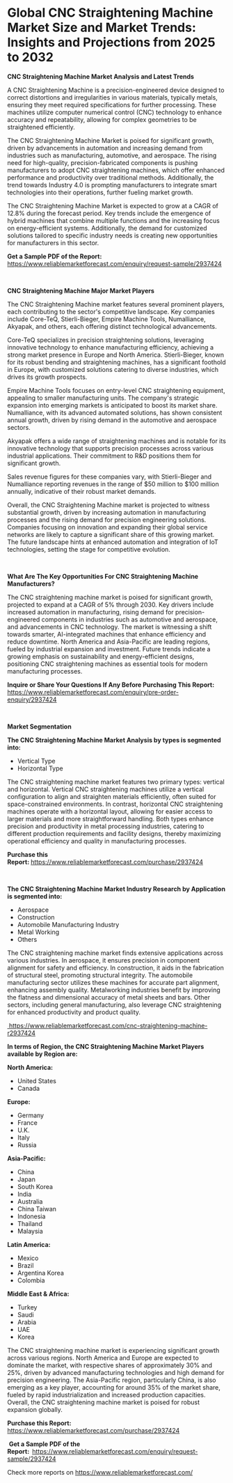 <p><h1>Global CNC Straightening Machine Market Size and Market Trends: Insights and Projections from 2025 to 2032</h1></p><p><strong>CNC Straightening Machine Market Analysis and Latest Trends</strong></p>
<p><p>A CNC Straightening Machine is a precision-engineered device designed to correct distortions and irregularities in various materials, typically metals, ensuring they meet required specifications for further processing. These machines utilize computer numerical control (CNC) technology to enhance accuracy and repeatability, allowing for complex geometries to be straightened efficiently.</p><p>The CNC Straightening Machine Market is poised for significant growth, driven by advancements in automation and increasing demand from industries such as manufacturing, automotive, and aerospace. The rising need for high-quality, precision-fabricated components is pushing manufacturers to adopt CNC straightening machines, which offer enhanced performance and productivity over traditional methods. Additionally, the trend towards Industry 4.0 is prompting manufacturers to integrate smart technologies into their operations, further fueling market growth.</p><p>The CNC Straightening Machine Market is expected to grow at a CAGR of 12.8% during the forecast period. Key trends include the emergence of hybrid machines that combine multiple functions and the increasing focus on energy-efficient systems. Additionally, the demand for customized solutions tailored to specific industry needs is creating new opportunities for manufacturers in this sector.</p></p>
<p><strong>Get a Sample PDF of the Report:&nbsp;</strong> <a href="https://www.reliablemarketforecast.com/enquiry/request-sample/2937424?utm_campaign=3282&utm_medium=2&utm_source=Github&utm_content=ia&utm_term=14032025&utm_id=cnc-straightening-machine">https://www.reliablemarketforecast.com/enquiry/request-sample/2937424</a></p>
<p>&nbsp;</p>
<p><strong>CNC Straightening Machine Major Market Players</strong></p>
<p><p>The CNC Straightening Machine market features several prominent players, each contributing to the sector's competitive landscape. Key companies include Core-TeQ, Stierli-Bieger, Empire Machine Tools, Numalliance, Akyapak, and others, each offering distinct technological advancements.</p><p>Core-TeQ specializes in precision straightening solutions, leveraging innovative technology to enhance manufacturing efficiency, achieving a strong market presence in Europe and North America. Stierli-Bieger, known for its robust bending and straightening machines, has a significant foothold in Europe, with customized solutions catering to diverse industries, which drives its growth prospects.</p><p>Empire Machine Tools focuses on entry-level CNC straightening equipment, appealing to smaller manufacturing units. The company's strategic expansion into emerging markets is anticipated to boost its market share. Numalliance, with its advanced automated solutions, has shown consistent annual growth, driven by rising demand in the automotive and aerospace sectors.</p><p>Akyapak offers a wide range of straightening machines and is notable for its innovative technology that supports precision processes across various industrial applications. Their commitment to R&D positions them for significant growth.</p><p>Sales revenue figures for these companies vary, with Stierli-Bieger and Numalliance reporting revenues in the range of $50 million to $100 million annually, indicative of their robust market demands.</p><p>Overall, the CNC Straightening Machine market is projected to witness substantial growth, driven by increasing automation in manufacturing processes and the rising demand for precision engineering solutions. Companies focusing on innovation and expanding their global service networks are likely to capture a significant share of this growing market. The future landscape hints at enhanced automation and integration of IoT technologies, setting the stage for competitive evolution.</p></p>
<p>&nbsp;</p>
<p><strong>What Are The Key Opportunities For CNC Straightening Machine Manufacturers?</strong></p>
<p><p>The CNC straightening machine market is poised for significant growth, projected to expand at a CAGR of 5% through 2030. Key drivers include increased automation in manufacturing, rising demand for precision-engineered components in industries such as automotive and aerospace, and advancements in CNC technology. The market is witnessing a shift towards smarter, AI-integrated machines that enhance efficiency and reduce downtime. North America and Asia-Pacific are leading regions, fueled by industrial expansion and investment. Future trends indicate a growing emphasis on sustainability and energy-efficient designs, positioning CNC straightening machines as essential tools for modern manufacturing processes.</p></p>
<p><strong>Inquire or Share Your Questions If Any Before Purchasing This Report:</strong> <a href="https://www.reliablemarketforecast.com/enquiry/pre-order-enquiry/2937424?utm_campaign=3282&utm_medium=2&utm_source=Github&utm_content=ia&utm_term=14032025&utm_id=cnc-straightening-machine">https://www.reliablemarketforecast.com/enquiry/pre-order-enquiry/2937424</a></p>
<p>&nbsp;</p>
<p><strong>Market Segmentation</strong></p>
<p><strong>The CNC Straightening Machine Market Analysis by types is segmented into:</strong></p>
<p><ul><li>Vertical Type</li><li>Horizontal Type</li></ul></p>
<p><p>The CNC straightening machine market features two primary types: vertical and horizontal. Vertical CNC straightening machines utilize a vertical configuration to align and straighten materials efficiently, often suited for space-constrained environments. In contrast, horizontal CNC straightening machines operate with a horizontal layout, allowing for easier access to larger materials and more straightforward handling. Both types enhance precision and productivity in metal processing industries, catering to different production requirements and facility designs, thereby maximizing operational efficiency and quality in manufacturing processes.</p></p>
<p><strong>Purchase this Report:&nbsp;</strong><a href="https://www.reliablemarketforecast.com/purchase/2937424?utm_campaign=3282&utm_medium=2&utm_source=Github&utm_content=ia&utm_term=14032025&utm_id=cnc-straightening-machine">https://www.reliablemarketforecast.com/purchase/2937424</a></p>
<p>&nbsp;</p>
<p><strong>The CNC Straightening Machine Market Industry Research by Application is segmented into:</strong></p>
<p><ul><li>Aerospace</li><li>Construction</li><li>Automobile Manufacturing Industry</li><li>Metal Working</li><li>Others</li></ul></p>
<p><p>The CNC straightening machine market finds extensive applications across various industries. In aerospace, it ensures precision in component alignment for safety and efficiency. In construction, it aids in the fabrication of structural steel, promoting structural integrity. The automobile manufacturing sector utilizes these machines for accurate part alignment, enhancing assembly quality. Metalworking industries benefit by improving the flatness and dimensional accuracy of metal sheets and bars. Other sectors, including general manufacturing, also leverage CNC straightening for enhanced productivity and product quality.</p></p>
<p><a href="https://www.reliablemarketforecast.com/cnc-straightening-machine-r2937424?utm_campaign=3282&utm_medium=2&utm_source=Github&utm_content=ia&utm_term=14032025&utm_id=cnc-straightening-machine">&nbsp;https://www.reliablemarketforecast.com/cnc-straightening-machine-r2937424</a></p>
<p><strong>In terms of Region, the CNC Straightening Machine Market Players available by Region are:</strong></p>
<p>
    <p> <strong> North America: </strong>
        <ul>
            <li>United States</li>
            <li>Canada</li>
        </ul>
        </p> 
    <p> <strong> Europe: </strong>
        <ul>
            <li>Germany</li>
            <li>France</li>
            <li>U.K.</li>
            <li>Italy</li>
            <li>Russia</li>
        </ul>
        </p> 
    <p> <strong> Asia-Pacific: </strong>
        <ul>
            <li>China</li>
            <li>Japan</li>
            <li>South Korea</li>
            <li>India</li>
            <li>Australia</li>
            <li>China Taiwan</li>
            <li>Indonesia</li>
            <li>Thailand</li>
            <li>Malaysia</li>
        </ul>
        </p> 
    <p> <strong> Latin America: </strong>
        <ul>
            <li>Mexico</li>
            <li>Brazil</li>
            <li>Argentina Korea</li>
            <li>Colombia</li>
        </ul>
        </p> 
    <p> <strong> Middle East & Africa: </strong>
        <ul>
            <li>Turkey</li>
            <li>Saudi</li>
            <li>Arabia</li>
            <li>UAE</li>
            <li>Korea</li>
        </ul>
    </p>
    </p>
<p><p>The CNC straightening machine market is experiencing significant growth across various regions. North America and Europe are expected to dominate the market, with respective shares of approximately 30% and 25%, driven by advanced manufacturing technologies and high demand for precision engineering. The Asia-Pacific region, particularly China, is also emerging as a key player, accounting for around 35% of the market share, fueled by rapid industrialization and increased production capacities. Overall, the CNC straightening machine market is poised for robust expansion globally.</p></p>
<p><strong>Purchase this Report: </strong><a href="https://www.reliablemarketforecast.com/purchase/2937424?utm_campaign=3282&utm_medium=2&utm_source=Github&utm_content=ia&utm_term=14032025&utm_id=cnc-straightening-machine">https://www.reliablemarketforecast.com/purchase/2937424</a></p>
<p>&nbsp;<strong>Get a Sample PDF of the Report:&nbsp;&nbsp;</strong><a href="https://www.reliablemarketforecast.com/enquiry/request-sample/2937424?utm_campaign=3282&utm_medium=2&utm_source=Github&utm_content=ia&utm_term=14032025&utm_id=cnc-straightening-machine">https://www.reliablemarketforecast.com/enquiry/request-sample/2937424</a></p>
<p><strong></strong></p>
<p>Check more reports on <a href="https://www.reliablemarketforecast.com/?utm_campaign=3282&utm_medium=2&utm_source=Github&utm_content=ia&utm_term=14032025&utm_id=cnc-straightening-machine">https://www.reliablemarketforecast.com/</a></p>